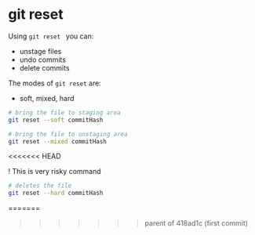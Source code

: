 # git reset

Using `git reset ` you can:

- unstage files
- undo commits
- delete commits

The modes of `git reset` are:

- soft, mixed, hard

```bash
# bring the file to staging area
git reset --soft commitHash
```

```bash
# bring the file to unstaging area
git reset --mixed commitHash
```
<<<<<<< HEAD

! This is very risky command

```bash
# deletes the file
git reset --hard commitHash
```
=======
>>>>>>> parent of 418ad1c (first commit)
